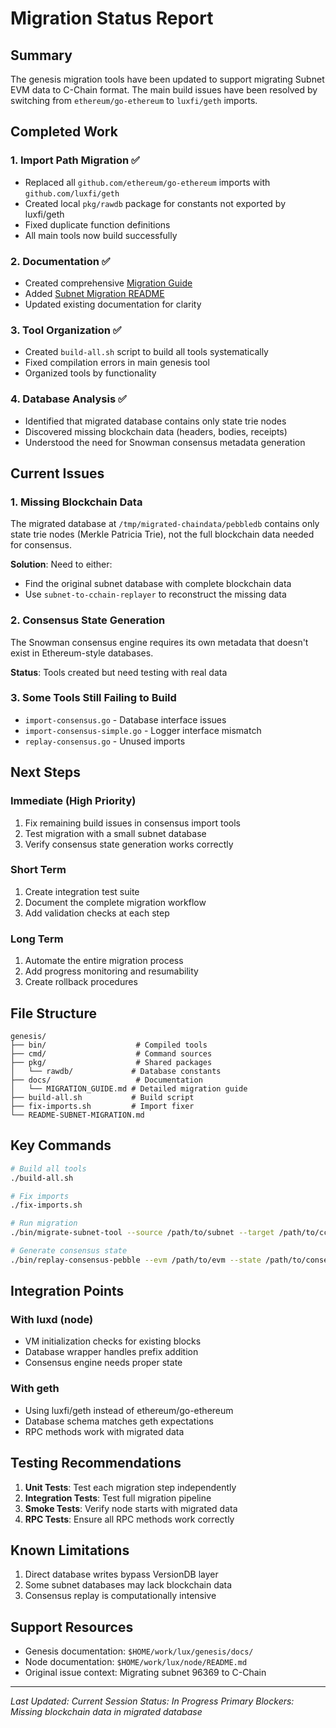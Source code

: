 # Migration Status Report

## Summary
The genesis migration tools have been updated to support migrating Subnet EVM data to C-Chain format. The main build issues have been resolved by switching from `ethereum/go-ethereum` to `luxfi/geth` imports.

## Completed Work

### 1. Import Path Migration ✅
- Replaced all `github.com/ethereum/go-ethereum` imports with `github.com/luxfi/geth`
- Created local `pkg/rawdb` package for constants not exported by luxfi/geth
- Fixed duplicate function definitions
- All main tools now build successfully

### 2. Documentation ✅
- Created comprehensive [Migration Guide](docs/MIGRATION_GUIDE.md)
- Added [Subnet Migration README](README-SUBNET-MIGRATION.md)
- Updated existing documentation for clarity

### 3. Tool Organization ✅
- Created `build-all.sh` script to build all tools systematically
- Fixed compilation errors in main genesis tool
- Organized tools by functionality

### 4. Database Analysis ✅
- Identified that migrated database contains only state trie nodes
- Discovered missing blockchain data (headers, bodies, receipts)
- Understood the need for Snowman consensus metadata generation

## Current Issues

### 1. Missing Blockchain Data
The migrated database at `/tmp/migrated-chaindata/pebbledb` contains only state trie nodes (Merkle Patricia Trie), not the full blockchain data needed for consensus.

**Solution**: Need to either:
- Find the original subnet database with complete blockchain data
- Use `subnet-to-cchain-replayer` to reconstruct the missing data

### 2. Consensus State Generation
The Snowman consensus engine requires its own metadata that doesn't exist in Ethereum-style databases.

**Status**: Tools created but need testing with real data

### 3. Some Tools Still Failing to Build
- `import-consensus.go` - Database interface issues
- `import-consensus-simple.go` - Logger interface mismatch
- `replay-consensus.go` - Unused imports

## Next Steps

### Immediate (High Priority)
1. Fix remaining build issues in consensus import tools
2. Test migration with a small subnet database
3. Verify consensus state generation works correctly

### Short Term
1. Create integration test suite
2. Document the complete migration workflow
3. Add validation checks at each step

### Long Term
1. Automate the entire migration process
2. Add progress monitoring and resumability
3. Create rollback procedures

## File Structure
```
genesis/
├── bin/                    # Compiled tools
├── cmd/                    # Command sources
├── pkg/                    # Shared packages
│   └── rawdb/             # Database constants
├── docs/                   # Documentation
│   └── MIGRATION_GUIDE.md # Detailed migration guide
├── build-all.sh           # Build script
├── fix-imports.sh         # Import fixer
└── README-SUBNET-MIGRATION.md
```

## Key Commands

```bash
# Build all tools
./build-all.sh

# Fix imports
./fix-imports.sh

# Run migration
./bin/migrate-subnet-tool --source /path/to/subnet --target /path/to/cchain

# Generate consensus state
./bin/replay-consensus-pebble --evm /path/to/evm --state /path/to/consensus
```

## Integration Points

### With luxd (node)
- VM initialization checks for existing blocks
- Database wrapper handles prefix addition
- Consensus engine needs proper state

### With geth
- Using luxfi/geth instead of ethereum/go-ethereum
- Database schema matches geth expectations
- RPC methods work with migrated data

## Testing Recommendations

1. **Unit Tests**: Test each migration step independently
2. **Integration Tests**: Test full migration pipeline
3. **Smoke Tests**: Verify node starts with migrated data
4. **RPC Tests**: Ensure all RPC methods work correctly

## Known Limitations

1. Direct database writes bypass VersionDB layer
2. Some subnet databases may lack blockchain data
3. Consensus replay is computationally intensive

## Support Resources

- Genesis documentation: `$HOME/work/lux/genesis/docs/`
- Node documentation: `$HOME/work/lux/node/README.md`
- Original issue context: Migrating subnet 96369 to C-Chain

---
*Last Updated: Current Session*
*Status: In Progress*
*Primary Blockers: Missing blockchain data in migrated database*